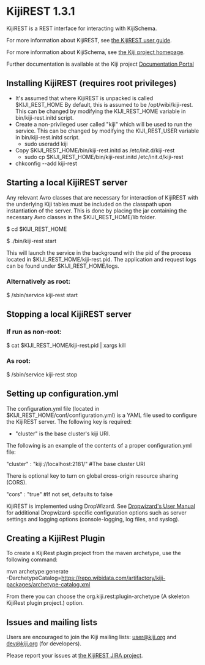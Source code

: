 KijiREST 1.3.1
===========================

KijiREST is a REST interface for interacting with KijiSchema.

For more information about KijiREST, see
[the KijiREST user guide](http://docs.kiji.org/userguides.html).

For more information about KijiSchema, see
[the Kiji project homepage](http://www.kiji.org).

Further documentation is available at the Kiji project
[Documentation Portal](http://docs.kiji.org)

Installing KijiREST (requires root privileges)
--------------------------------

* It's assumed that where KijiREST is unpacked is called $KIJI\_REST\_HOME By default, this is
assumed to be /opt/wibi/kiji-rest. This can be changed by modifying the KIJI\_REST\_HOME variable
in bin/kiji-rest.initd script.
* Create a non-privileged user called "kiji" which will be used to run the service. This can be
changed by modifying the KIJI\_REST\_USER variable in bin/kiji-rest.initd script.
  * sudo useradd kiji
* Copy $KIJI\_REST\_HOME/bin/kiji-rest.initd as /etc/init.d/kiji-rest
  * sudo cp $KIJI\_REST\_HOME/bin/kiji-rest.initd /etc/init.d/kiji-rest
* chkconfig --add kiji-rest

Starting a local KijiREST server
--------------------------------

Any relevant Avro classes that are necessary for interaction of KijiREST with the underlying Kiji
tables must be included on the classpath upon instantiation
of the server. This is done by placing the jar containing the necessary Avro classes in the
$KIJI\_REST\_HOME/lib folder.

$ cd $KIJI\_REST\_HOME

$ ./bin/kiji-rest start

This will launch the service in the background with the pid of the process located in
$KIJI\_REST\_HOME/kiji-rest.pid. The application and request logs can be found
under $KIJI\_REST\_HOME/logs.

### Alternatively as root:
$ /sbin/service kiji-rest start

Stopping a local KijiREST server
--------------------------------

### If run as non-root:
$ cat $KIJI\_REST\_HOME/kiji-rest.pid | xargs kill

### As root:
$ /sbin/service kiji-rest stop

Setting up configuration.yml
----------------------------

The configuration.yml file (located in $KIJI\_REST\_HOME/conf/configuration.yml) is a YAML file used
to configure the KijiREST server. The following key is required:

- "cluster" is the base cluster's kiji URI.

The following is an example of the contents of a proper configuration.yml file:

"cluster" : "kiji://localhost:2181/" #The base cluster URI

There is optional key to turn on global cross-origin resource sharing (CORS).

"cors" : "true" #If not set, defaults to false

KijiREST is implemented using DropWizard. See
[Dropwizard's User Manual](http://dropwizard.codahale.com/manual/core/#configuration-defaults)
for additional Dropwizard-specific configuration options such as server settings
and logging options (console-logging, log files, and syslog).

Creating a KijiRest Plugin
--------------------------

To create a KijiRest plugin project from the maven archetype, use the following command:

mvn archetype:generate \
-DarchetypeCatalog=https://repo.wibidata.com/artifactory/kiji-packages/archetype-catalog.xml

From there you can choose the org.kiji.rest:plugin-archetype (A skeleton KijiRest plugin project.)
option.

Issues and mailing lists
------------------------

Users are encouraged to join the Kiji mailing lists: user@kiji.org and dev@kiji.org (for developers).

Please report your issues at [the KijiREST JIRA project](https://jira.kiji.org/browse/REST).
